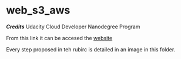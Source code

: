# web_s3_aws

***Credits***
Udacity Cloud Developer Nanodegree Program

From this link it can be accesed the [website](https://d266ugeqg6n6gk.cloudfront.net/index.html)

Every step proposed in teh rubirc is detailed in an image in this folder.

